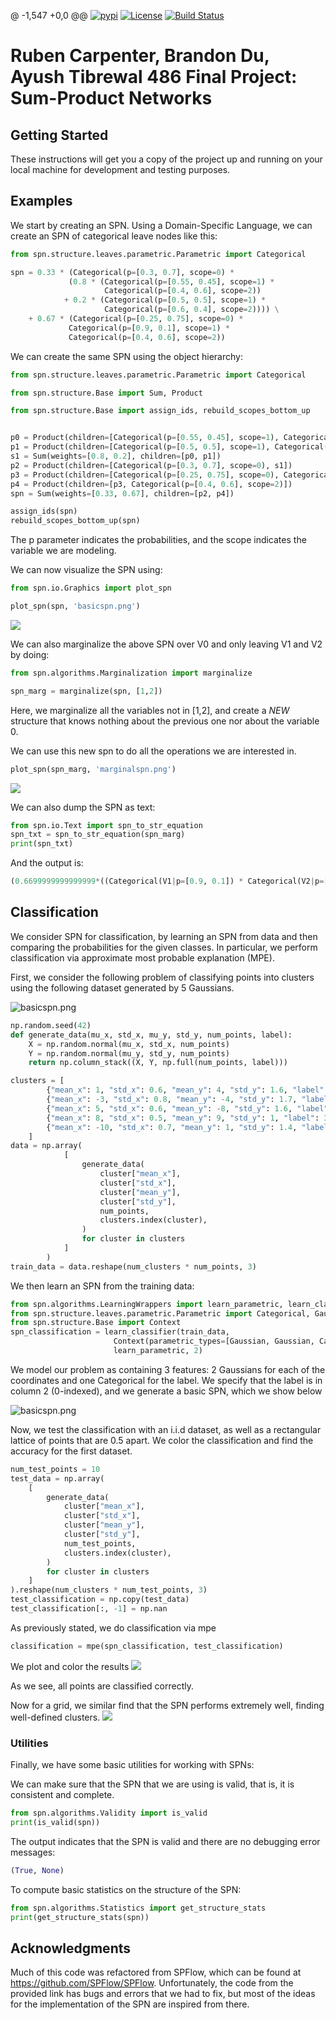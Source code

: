 @ -1,547 +0,0 @@
[![pypi](https://img.shields.io/pypi/v/spflow.svg)](https://pypi.org/project/spflow/)
[![License](https://img.shields.io/badge/License-Apache%202.0-blue.svg)](https://opensource.org/licenses/Apache-2.0)
[![Build Status](https://travis-ci.com/SPFlow/SPFlow.svg?branch=master)](https://travis-ci.com/SPFlow/SPFlow)


# Ruben Carpenter, Brandon Du, Ayush Tibrewal 486 Final Project: Sum-Product Networks


## Getting Started

These instructions will get you a copy of the project up and running on your local machine for development and testing purposes.

## Examples

We start by creating an SPN. Using a Domain-Specific Language, we can create an SPN of categorical
leave nodes like this:


```python
from spn.structure.leaves.parametric.Parametric import Categorical

spn = 0.33 * (Categorical(p=[0.3, 0.7], scope=0) *
             (0.8 * (Categorical(p=[0.55, 0.45], scope=1) *
                     Categorical(p=[0.4, 0.6], scope=2))
            + 0.2 * (Categorical(p=[0.5, 0.5], scope=1) *
                     Categorical(p=[0.6, 0.4], scope=2)))) \
    + 0.67 * (Categorical(p=[0.25, 0.75], scope=0) *
             Categorical(p=[0.9, 0.1], scope=1) *
             Categorical(p=[0.4, 0.6], scope=2))
```

We can create the same SPN using the object hierarchy:

```python
from spn.structure.leaves.parametric.Parametric import Categorical

from spn.structure.Base import Sum, Product

from spn.structure.Base import assign_ids, rebuild_scopes_bottom_up


p0 = Product(children=[Categorical(p=[0.55, 0.45], scope=1), Categorical(p=[0.4, 0.6], scope=2)])
p1 = Product(children=[Categorical(p=[0.5, 0.5], scope=1), Categorical(p=[0.6, 0.4], scope=2)])
s1 = Sum(weights=[0.8, 0.2], children=[p0, p1])
p2 = Product(children=[Categorical(p=[0.3, 0.7], scope=0), s1])
p3 = Product(children=[Categorical(p=[0.25, 0.75], scope=0), Categorical(p=[0.9, 0.1], scope=1)])
p4 = Product(children=[p3, Categorical(p=[0.4, 0.6], scope=2)])
spn = Sum(weights=[0.33, 0.67], children=[p2, p4])

assign_ids(spn)
rebuild_scopes_bottom_up(spn)
```

The p parameter indicates the probabilities, and the scope indicates the variable we are modeling.


We can now visualize the SPN using:

```python
from spn.io.Graphics import plot_spn

plot_spn(spn, 'basicspn.png')
```

![](https://github.com/BrandonDu/486_Final_Project/blob/main/src/basicspn.png)

We can also marginalize the above SPN over V0 and only leaving V1 and V2 by doing:

```python
from spn.algorithms.Marginalization import marginalize

spn_marg = marginalize(spn, [1,2])
```
Here, we marginalize all the variables not in [1,2], and create a *NEW* structure that knows nothing about the previous one
nor about the variable 0.

We can use this new spn to do all the operations we are interested in.
```python
plot_spn(spn_marg, 'marginalspn.png')
```
![](https://github.com/BrandonDu/486_Final_Project/blob/main/src/marginalspn.png)

We can also dump the SPN as text:
```python
from spn.io.Text import spn_to_str_equation
spn_txt = spn_to_str_equation(spn_marg)
print(spn_txt)
```
And the output is:
```python
(0.6699999999999999*((Categorical(V1|p=[0.9, 0.1]) * Categorical(V2|p=[0.4, 0.6]))) + 0.264*((Categorical(V1|p=[0.55, 0.45]) * Categorical(V2|p=[0.4, 0.6]))) + 0.066*((Categorical(V1|p=[0.5, 0.5]) * Categorical(V2|p=[0.6, 0.4]))))
```
## Classification

We consider SPN for classification, by learning an SPN from data and then comparing the probabilities for the given classes. In particular, we perform classification via approximate most probable explanation (MPE). 

First, we consider the following problem of classifying points into clusters using the following dataset generated by 5 Gaussians.

![basicspn.png](https://github.com/BrandonDu/486_Final_Project/blob/main/src/Gaussian_Clusters_1.png)


```python
np.random.seed(42)
def generate_data(mu_x, std_x, mu_y, std_y, num_points, label):
    X = np.random.normal(mu_x, std_x, num_points)
    Y = np.random.normal(mu_y, std_y, num_points)
    return np.column_stack((X, Y, np.full(num_points, label)))

clusters = [
        {"mean_x": 1, "std_x": 0.6, "mean_y": 4, "std_y": 1.6, "label": 0},  # Cluster 0
        {"mean_x": -3, "std_x": 0.8, "mean_y": -4, "std_y": 1.7, "label": 1},  # Cluster 1
        {"mean_x": 5, "std_x": 0.6, "mean_y": -8, "std_y": 1.6, "label": 2},  # Cluster 2
        {"mean_x": 8, "std_x": 0.5, "mean_y": 9, "std_y": 1, "label": 3},  # Cluster 3
        {"mean_x": -10, "std_x": 0.7, "mean_y": 1, "std_y": 1.4, "label": 4},  # Cluster 4
    ]
data = np.array(
            [
                generate_data(
                    cluster["mean_x"],
                    cluster["std_x"],
                    cluster["mean_y"],
                    cluster["std_y"],
                    num_points,
                    clusters.index(cluster),
                )
                for cluster in clusters
            ]
        )
train_data = data.reshape(num_clusters * num_points, 3)
```

We then learn an SPN from the training data:

```python
from spn.algorithms.LearningWrappers import learn_parametric, learn_classifier
from spn.structure.leaves.parametric.Parametric import Categorical, Gaussian
from spn.structure.Base import Context
spn_classification = learn_classifier(train_data,
                       Context(parametric_types=[Gaussian, Gaussian, Categorical]).add_domains(train_data),
                       learn_parametric, 2)
```
We model our problem as containing 3 features: 2 Gaussians for each of the coordinates and one Categorical for the label. 
We specify that the label is in column 2 (0-indexed), and we generate a basic SPN, which we show below

![basicspn.png](https://github.com/BrandonDu/486_Final_Project/blob/main/src/Example%201%20SPN.png)

Now, we test the classification with an i.i.d dataset, as well as a rectangular lattice of points that are 0.5 apart. We color the classification and find the accuracy for the first dataset.

```python
num_test_points = 10
test_data = np.array(
    [
        generate_data(
            cluster["mean_x"],
            cluster["std_x"],
            cluster["mean_y"],
            cluster["std_y"],
            num_test_points,
            clusters.index(cluster),
        )
        for cluster in clusters
    ]
).reshape(num_clusters * num_test_points, 3)
test_classification = np.copy(test_data)
test_classification[:, -1] = np.nan
```

As previously stated, we do classification via mpe
```python
classification = mpe(spn_classification, test_classification)
```
We plot and color the results
![](https://github.com/BrandonDu/486_Final_Project/blob/main/src/Classification.png)

As we see, all points are classified correctly. 

Now for a grid, we similar find that the SPN performs extremely well, finding well-defined clusters.
![](https://github.com/BrandonDu/486_Final_Project/blob/main/src/Grid%20Classification%20Example%201.png)

### Utilities

Finally, we have some basic utilities for working with SPNs:

We can make sure that the SPN that we are using is valid, that is, it is consistent and complete.
```python
from spn.algorithms.Validity import is_valid
print(is_valid(spn))
```
The output indicates that the SPN is valid and there are no debugging error messages:
```python
(True, None)
```

To compute basic statistics on the structure of the SPN:
```python
from spn.algorithms.Statistics import get_structure_stats
print(get_structure_stats(spn))
```


## Acknowledgments
Much of this code was refactored from SPFlow, which can be found at https://github.com/SPFlow/SPFlow. Unfortunately, the code from the provided link has bugs and errors that we had to fix, but most of the ideas for the implementation of the SPN are inspired from there. 

